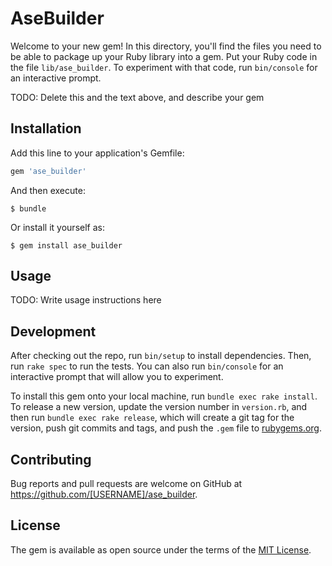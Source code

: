 # AseBuilder

Welcome to your new gem! In this directory, you'll find the files you need to be able to package up your Ruby library into a gem. Put your Ruby code in the file `lib/ase_builder`. To experiment with that code, run `bin/console` for an interactive prompt.

TODO: Delete this and the text above, and describe your gem

## Installation

Add this line to your application's Gemfile:

```ruby
gem 'ase_builder'
```

And then execute:

    $ bundle

Or install it yourself as:

    $ gem install ase_builder

## Usage

TODO: Write usage instructions here

## Development

After checking out the repo, run `bin/setup` to install dependencies. Then, run `rake spec` to run the tests. You can also run `bin/console` for an interactive prompt that will allow you to experiment.

To install this gem onto your local machine, run `bundle exec rake install`. To release a new version, update the version number in `version.rb`, and then run `bundle exec rake release`, which will create a git tag for the version, push git commits and tags, and push the `.gem` file to [rubygems.org](https://rubygems.org).

## Contributing

Bug reports and pull requests are welcome on GitHub at https://github.com/[USERNAME]/ase_builder.

## License

The gem is available as open source under the terms of the [MIT License](https://opensource.org/licenses/MIT).
